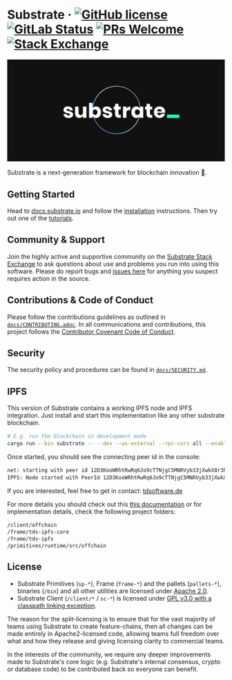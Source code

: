 # Substrate &middot; [![GitHub license](https://img.shields.io/badge/license-GPL3%2FApache2-blue)](#LICENSE) [![GitLab Status](https://gitlab.parity.io/parity/substrate/badges/master/pipeline.svg)](https://gitlab.parity.io/parity/substrate/pipelines) [![PRs Welcome](https://img.shields.io/badge/PRs-welcome-brightgreen.svg)](docs/CONTRIBUTING.adoc) [![Stack Exchange](https://img.shields.io/badge/Substrate-Community%20&%20Support-24CC85?logo=stackexchange)](https://substrate.stackexchange.com/)
<p align="center">
  <img src="/docs/media/sub.gif">
</p>

Substrate is a next-generation framework for blockchain innovation 🚀.

## Getting Started

Head to [docs.substrate.io](https://docs.substrate.io) and follow the [installation](https://docs.substrate.io/install/) instructions.
Then try out one of the [tutorials](https://docs.substrate.io/tutorials/).

## Community & Support

Join the highly active and supportive community on the [Substrate Stack Exchange](https://substrate.stackexchange.com/) to ask questions about use and problems you run into using this software.
Please do report bugs and [issues here](https://github.com/paritytech/substrate/issues) for anything you suspect requires action in the source.

## Contributions & Code of Conduct

Please follow the contributions guidelines as outlined in [`docs/CONTRIBUTING.adoc`](docs/CONTRIBUTING.adoc).
In all communications and contributions, this project follows the [Contributor Covenant Code of Conduct](docs/CODE_OF_CONDUCT.md).

## Security

The security policy and procedures can be found in [`docs/SECURITY.md`](docs/SECURITY.md).

## IPFS

This version of Substrate contains a working IPFS node and IPFS integration.
Just install and start this implementation like any other substrate blockchain.
```bash
# E.g. run the blockchain in development mode
cargo run --bin substrate -- --dev --ws-external --rpc-cors all --enable-offchain-indexing=true
```

Once started, you should see the connecting peer id in the console:
```bash
net: starting with peer id 12D3KooWRhtRwRq6Jo9cTTNjgC5MNRVyb33jXwkX8r3hpENqAmP8
IPFS: Node started with PeerId 12D3KooWRhtRwRq6Jo9cTTNjgC5MNRVyb33jXwkX8r3hpENqAmP8 and address ["/ip4/127.0.0.1/tcp/49595/p2p/12D3KooWRhtRwRq6Jo9cTTNjgC5MNRVyb33jXwkX8r3hpENqAmP8"]
```
If you are interested, feel free to get in contact:
[tdsoftware.de](https://tdsoftware.de)

For more details you should check out this [this documentation](docs/IPFS.md)
or for implementation details, check the following project folders:
```
/client/offchain
/frame/tds-ipfs-core
/frame/tds-ipfs
/primitives/runtime/src/offchain
```

## License

- Substrate Primitives (`sp-*`), Frame (`frame-*`) and the pallets (`pallets-*`), binaries (`/bin`) and all other utilities are licensed under [Apache 2.0](LICENSE-APACHE2).
- Substrate Client (`/client/*` / `sc-*`) is licensed under [GPL v3.0 with a classpath linking exception](LICENSE-GPL3).

The reason for the split-licensing is to ensure that for the vast majority of teams using Substrate to create feature-chains, then all changes can be made entirely in Apache2-licensed code, allowing teams full freedom over what and how they release and giving licensing clarity to commercial teams.

In the interests of the community, we require any deeper improvements made to Substrate's core logic (e.g. Substrate's internal consensus, crypto or database code) to be contributed back so everyone can benefit.

